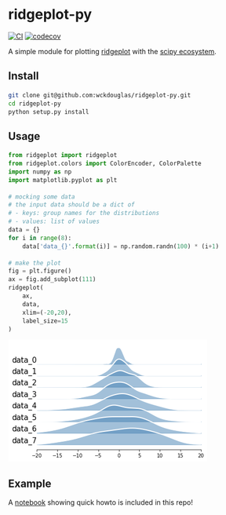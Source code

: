 # ridgeplot-py #

[![CI](https://github.com/wckdouglas/ridgeplot-py/actions/workflows/ci.yaml/badge.svg)](https://github.com/wckdouglas/ridgeplot-py/actions/workflows/ci.yaml) [![codecov](https://codecov.io/gh/wckdouglas/ridgeplot-py/branch/main/graph/badge.svg?token=2owCGZa1K4)](https://codecov.io/gh/wckdouglas/ridgeplot-py)


A simple module for plotting [ridgeplot](https://clauswilke.com/blog/2017/09/15/goodbye-joyplots/) with the [scipy ecosystem](https://www.scipy.org/about.html).

## Install ##

```bash
git clone git@github.com:wckdouglas/ridgeplot-py.git
cd ridgeplot-py
python setup.py install 
```

## Usage ##

```python
from ridgeplot import ridgeplot
from ridgeplot.colors import ColorEncoder, ColorPalette
import numpy as np
import matplotlib.pyplot as plt

# mocking some data
# the input data should be a dict of
# - keys: group names for the distributions
# - values: list of values 
data = {}
for i in range(8):
    data['data_{}'.format(i)] = np.random.randn(100) * (i+1)

# make the plot
fig = plt.figure()
ax = fig.add_subplot(111)
ridgeplot(
    ax, 
    data, 
    xlim=(-20,20), 
    label_size=15
)
```

![img](https://raw.githubusercontent.com/wckdouglas/ridgeplot-py/main/img/ridgeplot.png)


## Example ##

A [notebook](https://github.com/wckdouglas/ridgeplot-py/blob/main/Example.ipynb) showing quick howto is included in this repo!